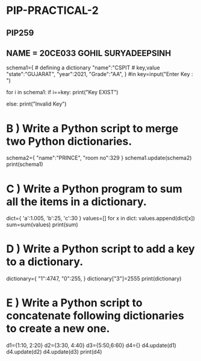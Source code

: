 # PIP-PRACTICAL-2
## PIP259
## NAME = 20CE033 GOHIL SURYADEEPSINH

schema1={                         # defining a dictionary
    "name":"CSPIT           # key,value
    "state":"GUJARAT",
    "year":2021,
    "Grade":"AA",
}
#in
key=input("Enter Key : ")

for i in schema1:
    if i==key:
        print("Key EXIST")
    
else:
    print("Invalid Key")
    
    

# B ) Write a Python script to merge two Python dictionaries.

schema2={
    "name":"PRINCE",
    "room no":329
}
schema1.update(schema2)
print(schema1)



# C ) Write a Python program to sum all the items in a dictionary.

dict={
    'a':1.005,
    'b':25,
    'c':30
}
values=[] 
for x in dict:
    values.append(dict[x])
sum=sum(values)
print(sum)



# D ) Write a Python script to add a key to a dictionary.

dictionary={
    "1":4747,
    "0":255,
}
dictionary["3"]=2555
print(dictionary)



# E )  Write a Python script to concatenate following dictionaries to create a new one.

d1={1:10, 2:20}
d2={3:30, 4:40}
d3={5:50,6:60}
d4={}
d4.update(d1)
d4.update(d2)
d4.update(d3)
print(d4)
